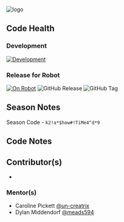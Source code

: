 ![logo](https://github.com/FRC-3695/2023-Season---Crescendo/blob/master/Logo.jpeg?raw=true)
## Code Health
### Development
[![Development](https://www.codefactor.io/repository/github/frc-3695/2024-season---showtime/badge)](https://www.codefactor.io/repository/github/frc-3695/2024-season---showtime)
### Release for Robot
[![On Robot](https://www.codefactor.io/repository/github/frc-3695/2024-season---showtime/badge/robot-deployed)](https://www.codefactor.io/repository/github/frc-3695/2024-season---showtime/overview/robot-deployed)  ![GitHub Release](https://img.shields.io/github/v/release/FRC-3695/2024-Season---ShowTime?include_prereleases&display_name=release)
  ![GitHub Tag](https://img.shields.io/github/v/tag/FRC-3695/2024-season---showtime?include_prereleases)
## Season Notes
Season Code - `k2!a*$how#!TiMe4^d*9`
## Code Notes
## Contributor(s)
- 
### Mentor(s)
- Caroline Pickett [@un-creatrix](https://github.com/un-creatrix)
- Dylan Middendorf [@meads594](https://github.com/meads594)
